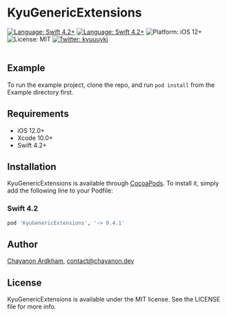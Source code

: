 # KyuGenericExtensions

<p>
  <!---<img src="https://img.shields.io/cocoapods/dt/KyuGenericExtensions.svg?maxAge=86400" alt="Downloads"/>--->  
  <!---<img src="https://img.shields.io/cocoapods/at/KyuGenericExtensions.svg?maxAge=86400" alt="Apps"/>--->
  <a href="https://cocoapods.org/pods/KyuGenericExtensions"><img src="https://img.shields.io/cocoapods/v/KyuGenericExtensions.svg?style=flat" alt="Language: Swift 4.2+" /></a>
  <a href="https://developer.apple.com/swift"><img src="https://img.shields.io/badge/swift-4.2+-4BC51D.svg?style=flat" alt="Language: Swift 4.2+" /></a>
  <img src="https://img.shields.io/badge/iOS-12+-blue.svg?style=flat" alt="Platform: iOS 12+"/>
  <img src="http://img.shields.io/badge/license-MIT-lightgrey.svg?style=flat" alt="License: MIT" />
  <a href="https://twitter.chayanon.dev"><img src="https://img.shields.io/badge/twitter-kyuuuyki-blue.svg?style=flat" alt="Twitter: kyuuuyki" /></a> <br><br>
</p>

## Example

To run the example project, clone the repo, and run `pod install` from the Example directory first.

## Requirements

- iOS 12.0+
- Xcode 10.0+
- Swift 4.2+

## Installation

KyuGenericExtensions is available through [CocoaPods](https://cocoapods.org). To install
it, simply add the following line to your Podfile:

### Swift 4.2

```ruby
pod 'KyuGenericExtensions', '~> 0.4.1'
```

## Author

[Chayanon Ardkham](https://linkedin.chayanon.dev), contact@chayanon.dev

## License

KyuGenericExtensions is available under the MIT license. See the LICENSE file for more info.
